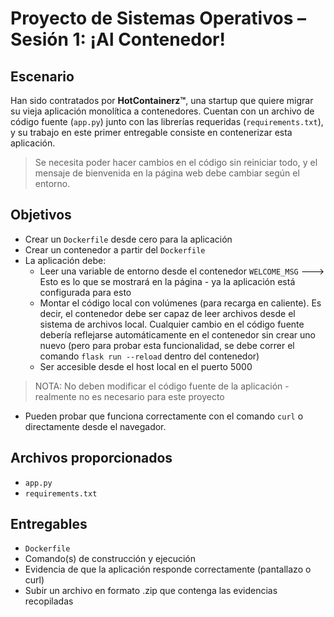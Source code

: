 # Proyecto de Sistemas Operativos – Sesión 1: ¡Al Contenedor!

## Escenario
Han sido contratados por **HotContainerz™**, una startup que quiere migrar su vieja aplicación monolítica a contenedores. Cuentan con un archivo de código fuente (`app.py`) junto con las librerías requeridas (`requirements.txt`), y su trabajo en este primer entregable consiste en contenerizar esta aplicación.

> Se necesita poder hacer cambios en el código sin reiniciar todo, y el mensaje de bienvenida en la página web debe cambiar según el entorno.

## Objetivos
- Crear un `Dockerfile` desde cero para la aplicación
- Crear un contenedor a partir del `Dockerfile`
- La aplicación debe:
  - Leer una variable de entorno desde el contenedor `WELCOME_MSG`  ---> Esto es lo que se mostrará en la página - ya la aplicación está configurada para esto
  - Montar el código local con volúmenes (para recarga en caliente). Es decir, el contenedor debe ser capaz de leer archivos desde el sistema de archivos local. Cualquier cambio en el código fuente debería reflejarse automáticamente en el contenedor sin crear uno nuevo (pero para probar esta funcionalidad, se debe correr el comando `flask run --reload` dentro del contenedor)
  - Ser accesible desde el host local en el puerto 5000

> NOTA: No deben modificar el código fuente de la aplicación - realmente no es necesario para este proyecto

- Pueden probar que funciona correctamente con el comando `curl` o directamente desde el navegador.

## Archivos proporcionados
- `app.py`
- `requirements.txt`

## Entregables
- `Dockerfile`
- Comando(s) de construcción y ejecución
- Evidencia de que la aplicación responde correctamente (pantallazo o curl)
- Subir un archivo en formato .zip que contenga las evidencias recopiladas
